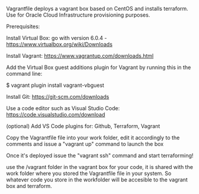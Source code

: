 

Vagrantfile deploys a vagrant box based on CentOS and installs terraform. 
Use for Oracle Cloud Infrastructure provisioning purposes. 

Prerequisites:

Install Virtual Box: go with version 6.0.4 - https://www.virtualbox.org/wiki/Downloads

Install Vagrant: https://www.vagrantup.com/downloads.html

Add the Virtual Box guest additions plugin for Vagrant by running this in the command line: 

$ vagrant plugin install vagrant-vbguest

Install Git: https://git-scm.com/downloads

Use a code editor such as Visual Studio Code: https://code.visualstudio.com/download

(optional) Add VS Code plugins for: Github, Terraform, Vagrant

Copy the Vagrantfile file into your work folder, edit it accordingly to the comments and issue a "vagrant up" command to launch the box

Once it's deployed issue the "vagrant ssh" command and start terraforming!

use the /vagrant folder in the vagrant box for your code, it is shared with the work folder where you stored the Vagrantfile file in your system. So whatever code you store in the workfolder will be accesible to the vagrant box and terraform.  
